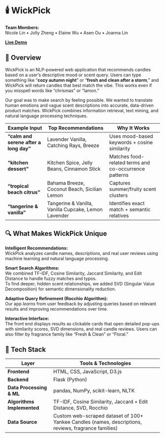 # 🕯️ WickPick

**Team Members:**  
Nicole Lin • Jolly Zheng • Elaine Wu • Asen Ou • Joanna Lin

[**Live Demo**](http://4300showcase.infosci.cornell.edu:5253/)

## 🌟 Overview

WickPick is an NLP-powered web application that recommends candles based on a user’s descriptive mood or scent query.   Users can type something like “**cozy autumn night**” or “**fresh and clean after a storm**,” and WickPick will return candles that best match the vibe. This works even if you misspell words like “chrismas” or “lamon.”

Our goal was to make search by feeling possible. We wanted to translate human emotions and vague scent descriptions into accurate, data-driven product matches. WickPick combines information retrieval, text mining, and natural language processing techniques.

| Example Input | Top Recommendations | Why It Works |
|----------------|---------------------|---------------|
| **“calm and serene after a long day”** | Lavender Vanilla, Catching Rays, Breeze | Uses mood-based keywords + cosine similarity |
| **“kitchen dessert”** | Kitchen Spice, Jelly Beans, Cinnamon Stick | Matches food-related terms and co-occurrence patterns |
| **“tropical beach citrus”** | Bahama Breeze, Coconut Beach, Sicilian Lemon | Captures summer/fruity scent clusters |
| **“tangerine & vanilla”** | Tangerine & Vanilla, Vanilla Cupcake, Lemon Lavender | Identifies exact match + semantic relatives |

## 🔍 What Makes WickPick Unique

**Intelligent Recommendations:**  
WickPick analyzes candle names, descriptions, and real user reviews using machine learning and natural language processing.

**Smart Search Algorithms:**  
We combined TF-IDF, Cosine Similarity, Jaccard Similarity, and Edit Distance to handle fuzzy matches and typos.  
To find deeper, hidden scent relationships, we added SVD (Singular Value Decomposition) for semantic dimensionality reduction.

**Adaptive Query Refinement (Rocchio Algorithm):**  
Our app *learns* from user feedback by adjusting queries based on relevant results and improving recommendations over time.

**Interactive Interface:**  
The front end displays results as clickable cards that open detailed pop-ups with similarity scores, SVD dimensions, and real candle reviews. Users can also filter by fragrance family like “Fresh & Clean” or “Floral.”

## 🧰 Tech Stack

| Layer | Tools & Technologies |
|-------|----------------------|
| **Frontend** | HTML, CSS, JavaScript, D3.js |
| **Backend** | Flask (Python) |
| **Data Processing & ML** | pandas, NumPy, scikit-learn, NLTK |
| **Algorithms Implemented** | TF-IDF, Cosine Similarity, Jaccard + Edit Distance, SVD, Rocchio |
| **Data Source** | Custom web-scraped dataset of 100+ Yankee Candles (names, descriptions, reviews, fragrance families) |
